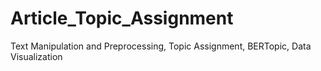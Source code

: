# Article_Topic_Assignment
Text Manipulation and Preprocessing, Topic Assignment, BERTopic, Data Visualization 
